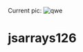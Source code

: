 Current pic:
![qwe](https://user-images.githubusercontent.com/76606408/155182271-b825ef1b-09ac-4ee5-9e9e-524cdae860b9.png)

# jsarrays126
